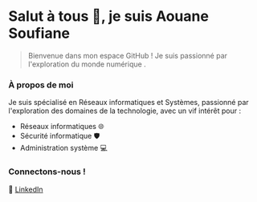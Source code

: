 # Salut à tous 👋, je suis Aouane Soufiane

> Bienvenue dans mon espace GitHub ! Je suis passionné par l'exploration du monde numérique .

### À propos de moi

Je suis spécialisé en Réseaux informatiques et Systèmes, passionné par l'exploration des domaines de la technologie, avec un vif intérêt pour :

- Réseaux informatiques 🌐
- Sécurité informatique 🛡️
- Administration système 💻

### Connectons-nous !
🔗 [LinkedIn](https://www.linkedin.com)
